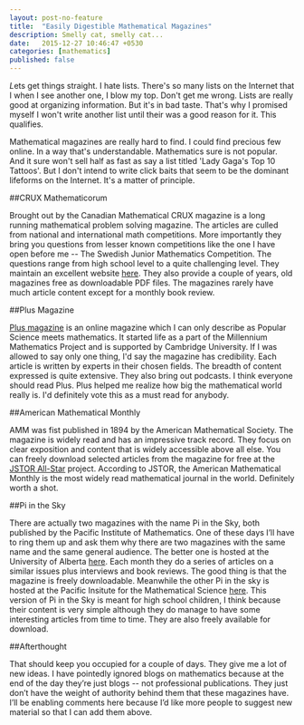 ```yaml
---
layout: post-no-feature
title:  "Easily Digestible Mathematical Magazines"
description: Smelly cat, smelly cat...
date:   2015-12-27 10:46:47 +0530
categories: [mathematics]
published: false
---
```


*L*ets get things straight. I hate lists. There's so many lists on the Internet that I when I see another one, I blow my top. Don't get me wrong. Lists are really good at organizing information. But it's in bad taste. That's why I promised myself I won't write another list until their was a good reason for it. This qualifies.

Mathematical magazines are really hard to find. I could find precious few online. In a way that's understandable. Mathematics sure is not popular. And it sure won't sell half as fast as say a list titled 'Lady Gaga's Top 10 Tattoos'. But I don't intend to write click baits that seem to be the dominant lifeforms on the Internet. It's a matter of principle. 

##CRUX Mathematicorum

Brought out by the Canadian Mathematical CRUX magazine is a long running mathematical problem solving magazine. The articles are culled from national and international math competitions. More importantly they bring you questions from lesser known competitions like the one I have open before me -- The Swedish Junior Mathematics Competition. The questions range from high school level to a quite challenging level. They maintain an excellent website [here](https://cms.math.ca/crux). They also provide a couple of years, old magazines free as downloadable PDF files. The magazines rarely have much article content except for a monthly book review.

##Plus Magazine

[Plus magazine](https://plus.maths.org) is an online magazine which I can only describe as Popular Science meets mathematics. It started life as a part of the Millennium Mathematics Project and is supported by Cambridge University. If I was allowed to say only one thing, I'd say the magazine has credibility. Each article is written by experts in their chosen fields. The breadth of content expressed is quite extensive. They also bring out podcasts. I think everyone should read Plus. Plus helped me realize how big the mathematical world really is. I'd definitely vote this as a must read for anybody.

##American Mathematical Monthly

AMM was fist published in 1894 by the American Mathematical Society. The magazine is widely read and has an impressive track record. They focus on clear exposition and content that is widely accessible above all else. You can freely download selected articles from the magazine for free at the [JSTOR All-Star](http://www.maa.org/press/periodicals/american-mathematical-monthly/jstor-all-stars-emthe-american-mathematical-monthlyem) project. According to JSTOR, the American Mathematical Monthly is the most widely read mathematical journal in the world. Definitely worth a shot. 

##Pi in the Sky

There are actually two magazines with the name Pi in the Sky, both published by the Pacific Institute of Mathematics. One of these days I’ll have to ring them up and ask them why there are two magazines with the same name and the same general audience. The better one is hosted at the University of Alberta [here](https://www.math.ualberta.ca/pi/). Each month they do a series of articles on a similar issues plus interviews and book reviews. The good thing is that the magazine is freely downloadable. Meanwhile the other Pi in the sky is hosted at the Pacific Insitute for the Mathematical Science [here](http://www.pims.math.ca/resources/publications/pi-sky). This version of Pi in the Sky is meant for high school children, I think because their content is very simple although they do manage to have some interesting articles from time to time. They are also freely available for download.


##Afterthought

That should keep you occupied for a couple of days. They give me a lot of new ideas. I have pointedly ignored blogs on mathematics because at the end of the day they’re just blogs -- not professional publications. They just don’t have the weight of authority behind them that these magazines have. I’ll be enabling  comments here because I’d like more people to suggest new material so that I can add them above.